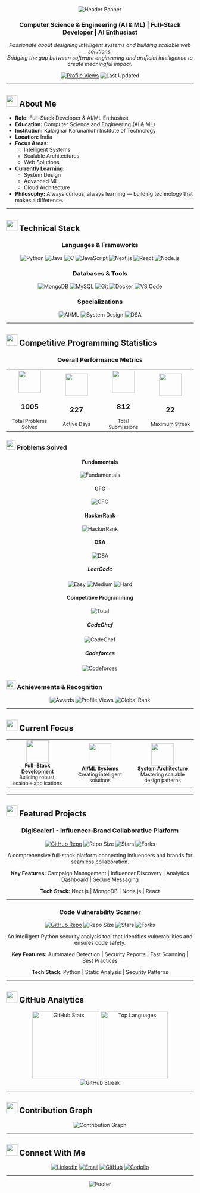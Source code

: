 <div align="center">
  <img src="https://capsule-render.vercel.app/api?type=waving&color=gradient&customColorList=12&height=280&section=header&text=David%20Vensilin%20R&fontSize=80&fontColor=ffffff&animation=fadeIn&fontAlignY=35&desc=Building%20Technology%20That%20Matters&descAlign=center&descAlignY=52&descSize=20" alt="Header Banner"/>
</div>

<div align="center">
  
### Computer Science & Engineering (AI & ML) | Full-Stack Developer | AI Enthusiast

<p>
  <em>Passionate about designing intelligent systems and building scalable web solutions.<br/>
  Bridging the gap between software engineering and artificial intelligence to create meaningful impact.</em>
</p>

[![Profile Views](https://komarev.com/ghpvc/?username=DavidVensilinR&color=20C997&style=flat-square&label=Profile+Views)](https://github.com/DavidVensilinR)
![Last Updated](https://img.shields.io/badge/Last%20Updated-October%202025-20C997?style=flat-square)

</div>

---

## <img src="https://img.icons8.com/fluency/48/000000/user-male-circle.png" width="30px"/> About Me

- **Role:** Full-Stack Developer & AI/ML Enthusiast
- **Education:** Computer Science and Engineering (AI & ML)
- **Institution:** Kalaignar Karunanidhi Institute of Technology
- **Location:** India
- **Focus Areas:**
  - Intelligent Systems
  - Scalable Architectures
  - Web Solutions
- **Currently Learning:**
  - System Design
  - Advanced ML
  - Cloud Architecture
- **Philosophy:** Always curious, always learning — building technology that makes a difference.
---

## <img src="https://img.icons8.com/fluency/48/000000/code.png" width="30px"/> Technical Stack

<div align="center">

### Languages & Frameworks
![Python](https://img.shields.io/badge/Python-3776AB?style=for-the-badge&logo=python&logoColor=white)
![Java](https://img.shields.io/badge/Java-ED8B00?style=for-the-badge&logo=openjdk&logoColor=white)
![C](https://img.shields.io/badge/C-A8B9CC?style=for-the-badge&logo=c&logoColor=white)
![JavaScript](https://img.shields.io/badge/JavaScript-F7DF1E?style=for-the-badge&logo=javascript&logoColor=black)
![Next.js](https://img.shields.io/badge/Next.js-000000?style=for-the-badge&logo=nextdotjs&logoColor=white)
![React](https://img.shields.io/badge/React-61DAFB?style=for-the-badge&logo=react&logoColor=black)
![Node.js](https://img.shields.io/badge/Node.js-339933?style=for-the-badge&logo=nodedotjs&logoColor=white)

### Databases & Tools
![MongoDB](https://img.shields.io/badge/MongoDB-47A248?style=for-the-badge&logo=mongodb&logoColor=white)
![MySQL](https://img.shields.io/badge/MySQL-005C84?style=for-the-badge&logo=mysql&logoColor=white)
![Git](https://img.shields.io/badge/Git-F05032?style=for-the-badge&logo=git&logoColor=white)
![Docker](https://img.shields.io/badge/Docker-2496ED?style=for-the-badge&logo=docker&logoColor=white)
![VS Code](https://img.shields.io/badge/VS_Code-007ACC?style=for-the-badge&logo=visualstudiocode&logoColor=white)

### Specializations
![AI/ML](https://img.shields.io/badge/AI/ML-FF6F00?style=for-the-badge&logo=tensorflow&logoColor=white)
![System Design](https://img.shields.io/badge/System_Design-0081CB?style=for-the-badge&logo=serverless&logoColor=white)
![DSA](https://img.shields.io/badge/Data_Structures-239120?style=for-the-badge&logo=databricks&logoColor=white)

</div>

---

## <img src="https://img.icons8.com/fluency/48/000000/bar-chart.png" width="30px"/> Competitive Programming Statistics

<div align="center">

### Overall Performance Metrics

<table>
<tr>
<td align="center" width="25%">
<img src="https://img.icons8.com/fluency/96/000000/test-passed.png" width="60px"/><br/>
<h3>1005</h3>
<sub>Total Problems Solved</sub>
</td>
<td align="center" width="25%">
<img src="https://img.icons8.com/fluency/96/000000/calendar.png" width="60px"/><br/>
<h3>227</h3>
<sub>Active Days</sub>
</td>
<td align="center" width="25%">
<img src="https://img.icons8.com/fluency/96/000000/submit-progress.png" width="60px"/><br/>
<h3>812</h3>
<sub>Total Submissions</sub>
</td>
<td align="center" width="25%">
<img src="https://img.icons8.com/fluency/96/000000/fire-element.png" width="60px"/><br/>
<h3>22</h3>
<sub>Maximum Streak</sub>
</td>
</tr>
</table>

</div>

### <img src="https://img.icons8.com/fluency/48/000000/trophy.png" width="25px"/> Problems Solved

<div align="center">

#### Fundamentals

![Fundamentals](https://img.shields.io/badge/Fundamentals-127-FF6B35?style=for-the-badge&logo=codingninjas&logoColor=white)

#### GFG

![GFG](https://img.shields.io/badge/GFG-61-2F8D46?style=for-the-badge&logo=geeksforgeeks&logoColor=white)

#### HackerRank

![HackerRank](https://img.shields.io/badge/HackerRank-66-00EA64?style=for-the-badge&logo=hackerrank&logoColor=white)

#### DSA

![DSA](https://img.shields.io/badge/DSA-443-5CB85C?style=for-the-badge&logo=leetcode&logoColor=white)

##### LeetCode

![Easy](https://img.shields.io/badge/Easy-203-5CB85C?style=flat-square&logo=leetcode&logoColor=white)
![Medium](https://img.shields.io/badge/Medium-223-F0AD4E?style=flat-square&logo=leetcode&logoColor=white)
![Hard](https://img.shields.io/badge/Hard-17-D9534F?style=flat-square&logo=leetcode&logoColor=white)

#### Competitive Programming

![Total](https://img.shields.io/badge/Total-435-20C997?style=for-the-badge)

##### CodeChef

![CodeChef](https://img.shields.io/badge/CodeChef-431-5B4638?style=flat-square&logo=codechef&logoColor=white)

##### Codeforces

![Codeforces](https://img.shields.io/badge/Codeforces-4-1F8ACB?style=flat-square&logo=codeforces&logoColor=white)

</div>


### <img src="https://img.icons8.com/fluency/48/000000/trophy.png" width="25px"/> Achievements & Recognition

<div align="center">

![Awards](https://img.shields.io/badge/Awards_Earned-11-FFD700?style=for-the-badge&logo=medal&logoColor=white)
![Profile Views](https://img.shields.io/badge/Codolio_Views-48-20C997?style=for-the-badge&logo=eyes&logoColor=white)
![Global Rank](https://img.shields.io/badge/Global_Rank-5265-FF6B6B?style=for-the-badge&logo=ranking&logoColor=white)

</div>

---

## <img src="https://img.icons8.com/fluency/48/000000/rocket.png" width="30px"/> Current Focus

<table align="center">
<tr>
<td align="center" width="33%">
<img src="https://img.icons8.com/fluency/96/000000/code.png" width="60px"/><br/>
<sub><b>Full-Stack Development</b></sub><br/>
<sub>Building robust, scalable applications</sub>
</td>
<td align="center" width="33%">
<img src="https://img.icons8.com/fluency/96/000000/artificial-intelligence.png" width="60px"/><br/>
<sub><b>AI/ML Systems</b></sub><br/>
<sub>Creating intelligent solutions</sub>
</td>
<td align="center" width="33%">
<img src="https://img.icons8.com/fluency/96/000000/system-task.png" width="60px"/><br/>
<sub><b>System Architecture</b></sub><br/>
<sub>Mastering scalable design patterns</sub>
</td>
</tr>
</table>

---

## <img src="https://img.icons8.com/fluency/48/000000/project.png" width="30px"/> Featured Projects

<div align="center">

### DigiScaler1 - Influencer-Brand Collaborative Platform
  
[![GitHub Repo](https://img.shields.io/badge/GitHub-Repository-20C997?style=for-the-badge&logo=github)](https://github.com/davidvensilinr/digi_scaler1)
![Repo Size](https://img.shields.io/github/repo-size/davidvensilinr/digi_scaler1?style=flat-square&color=20C997&logo=github)
![Stars](https://img.shields.io/github/stars/davidvensilinr/digi_scaler1?style=flat-square&color=20C997&logo=github)
![Forks](https://img.shields.io/github/forks/davidvensilinr/digi_scaler1?style=flat-square&color=20C997&logo=github)

A comprehensive full-stack platform connecting influencers and brands for seamless collaboration.

**Key Features:** Campaign Management | Influencer Discovery | Analytics Dashboard | Secure Messaging

**Tech Stack:** Next.js | MongoDB | Node.js | React

---

### Code Vulnerability Scanner
  
[![GitHub Repo](https://img.shields.io/badge/GitHub-Repository-20C997?style=for-the-badge&logo=github)](https://github.com/davidvensilinr/code_vulnerability_scanner)
![Repo Size](https://img.shields.io/github/repo-size/davidvensilinr/code_vulnerability_scanner?style=flat-square&color=20C997&logo=github)
![Stars](https://img.shields.io/github/stars/davidvensilinr/code_vulnerability_scanner?style=flat-square&color=20C997&logo=github)
![Forks](https://img.shields.io/github/forks/davidvensilinr/code_vulnerability_scanner?style=flat-square&color=20C997&logo=github)

An intelligent Python security analysis tool that identifies vulnerabilities and ensures code safety.

**Key Features:** Automated Detection | Security Reports | Fast Scanning | Best Practices

**Tech Stack:** Python | Static Analysis | Security Patterns

</div>

---

## <img src="https://img.icons8.com/fluency/48/000000/analytics.png" width="30px"/> GitHub Analytics

<div align="center">
  <img height="180em" src="https://github-readme-stats.vercel.app/api?username=DavidVensilinR&show_icons=true&theme=tokyonight&hide_border=true&title_color=20C997&icon_color=20C997&text_color=c9d1d9&bg_color=0d1117&border_radius=10&include_all_commits=true&count_private=true" alt="GitHub Stats"/>
  <img height="180em" src="https://github-readme-stats.vercel.app/api/top-langs/?username=DavidVensilinR&layout=compact&theme=tokyonight&hide_border=true&title_color=20C997&text_color=c9d1d9&bg_color=0d1117&border_radius=10&langs_count=8" alt="Top Languages"/>
</div>

<div align="center">
  <img src="https://github-readme-streak-stats.herokuapp.com/?user=DavidVensilinR&theme=tokyonight&hide_border=true&stroke=20C997&background=0d1117&ring=20C997&fire=20C997&currStreakLabel=20C997&border_radius=10" alt="GitHub Streak"/>
</div>

---

## <img src="https://img.icons8.com/fluency/48/000000/activity-history.png" width="30px"/> Contribution Graph

<div align="center">
  <img src="https://github-readme-activity-graph.vercel.app/graph?username=DavidVensilinR&theme=tokyo-night&color=20C997&line=20C997&point=20C997&area=true&hide_border=true&bg_color=0d1117&radius=10" alt="Contribution Graph"/>
</div>

---

## <img src="https://img.icons8.com/fluency/48/000000/networking.png" width="30px"/> Connect With Me

<div align="center">

[![LinkedIn](https://img.shields.io/badge/LinkedIn-Connect-0A66C2?style=for-the-badge&logo=linkedin&logoColor=white)](https://linkedin.com/in/davidvensilinr)
[![Email](https://img.shields.io/badge/Email-Contact-D14836?style=for-the-badge&logo=gmail&logoColor=white)](mailto:davidvensilinr@gmail.com)
[![GitHub](https://img.shields.io/badge/GitHub-Follow-181717?style=for-the-badge&logo=github&logoColor=white)](https://github.com/DavidVensilinR)
[![Codolio](https://img.shields.io/badge/Codolio-Profile-20C997?style=for-the-badge&logo=code&logoColor=white)](https://codolio.com/profile/david_vensilin)

</div>

---

<div align="center">
  <img src="https://capsule-render.vercel.app/api?type=waving&color=gradient&customColorList=12&height=100&section=footer" alt="Footer"/>
  
</div>
